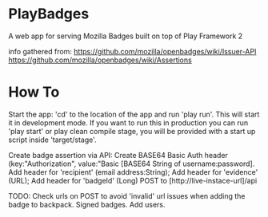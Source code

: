 PlayBadges
==========

A web app for serving Mozilla Badges built on top of Play Framework 2

info gathered from:
https://github.com/mozilla/openbadges/wiki/Issuer-API
https://github.com/mozilla/openbadges/wiki/Assertions

How To
======

Start the app:
	'cd' to the location of the app and run 'play run'. This will start it in development mode.
	If you want to run this in production you can run 'play start' or play clean compile stage, you will be provided with a start up script inside 'target/stage'.

Create badge assertion via API:
	Create BASE64 Basic Auth header (key:"Authorization", value:"Basic [BASE64 String of username:password].
	Add header for 'recipient' (email address:String);
	Add header for 'evidence' (URL);
	Add header for 'badgeId' (Long)
	POST to [http://live-instace-url]/api 
	
	
TODO:
Check urls on POST to avoid 'invalid' url issues when adding the badge to backpack.
Signed badges.
Add users.
	